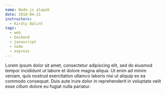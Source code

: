 ```yaml
---
name: Node.js alapok
date: 2018-04-21
instructors:
  - Király Bálint
tags:
  - web
  - backend
  - javascript
  - node
  - express
---
```


Lorem ipsum dolor sit amet, consectetur adipiscing elit, sed do eiusmod tempor incididunt ut labore et dolore magna aliqua. Ut enim ad minim veniam, quis nostrud exercitation ullamco laboris nisi ut aliquip ex ea commodo consequat. Duis aute irure dolor in reprehenderit in voluptate velit esse cillum dolore eu fugiat nulla pariatur.
